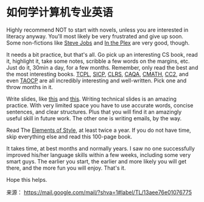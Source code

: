 # 如何学计算机专业英语

Highly recommend NOT to start with novels, unless you are interested in literacy anyway. You'll most likely be very frustrated and give up soon. Some non-fictions like [Steve Jobs](http://book.douban.com/subject/6512188/) and [In the Plex](http://book.douban.com/subject/4789228/) are very good, though. 

It needs a bit practice, but that's all. Go pick up an interesting CS book, read it, highlight it, take some notes, scribble a few words on the margins, etc. Just do it, 30min a day, for a few months. Remember, only read the best and the most interesting books. [TCPL](http://book.douban.com/subject/1236999/), [SICP](http://book.douban.com/subject/1451622/), [CLRS](http://book.douban.com/subject/3904676/), [CAQA](http://book.douban.com/subject/1984303/), [CMATH](http://book.douban.com/subject/1390010/), [CC2](http://book.douban.com/subject/1432042/), and even [TAOCP](http://book.douban.com/subject/1418402/) are all incredibly interesting and well-written. Pick one and throw months in it.

Write slides, like [this](http://static.googleusercontent.com/external_content/untrusted_dlcp/research.google.com/en/us/people/jeff/WSDM09-keynote.pdf) and [this](http://www.cs.virginia.edu/~robins/Randy/RandyPauschTimeManagement2007.pdf). Writing technical slides is an amazing practice. With very limited space you have to use accurate words, concise sentences, and clear structures. Plus that you will find it an amazingly useful skill in future work. The other one is writing emails, by the way.

Read The [Elements of Style](http://book.douban.com/subject/1433835/), at least twice a year. If you do not have time, skip everything else and read this 100-page book.

It takes time, at best months and normally years. I saw no one successfully improved his/her language skills within a few weeks, including some very smart guys. The earlier you start, the earlier and more likely you will get there, and the more fun you will enjoy. That's it.

Hope this helps. 

来源： <https://mail.google.com/mail/?shva=1#label/TL/13aee76e01076775>
